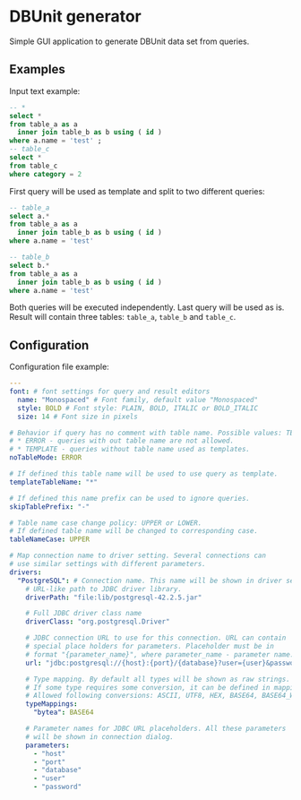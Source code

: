 # DBUnit generator

Simple GUI application to generate DBUnit data set from queries.

## Examples

Input text example:

```sql
-- *
select *
from table_a as a
  inner join table_b as b using ( id )
where a.name = 'test' ;
-- table_c
select *
from table_c
where category = 2
```

First query will be used as template and split to two different queries:

```sql
-- table_a
select a.*
from table_a as a
  inner join table_b as b using ( id )
where a.name = 'test'
```

```sql
-- table_b
select b.*
from table_a as a
  inner join table_b as b using ( id )
where a.name = 'test'
```

Both queries will be executed independently. Last query will be used as is.
Result will contain three tables: `table_a`,  `table_b` and  `table_c`.

## Configuration

Configuration file example:

```yaml
---
font: # font settings for query and result editors
  name: "Monospaced" # Font family, default value "Monospaced"
  style: BOLD # Font style: PLAIN, BOLD, ITALIC or BOLD_ITALIC
  size: 14 # Font size in pixels

# Behavior if query has no comment with table name. Possible values: TEMPLATE or ERROR (default).
# * ERROR - queries with out table name are not allowed.
# * TEMPLATE - queries without table name used as templates.
noTableMode: ERROR

# If defined this table name will be used to use query as template.
templateTableName: "*"

# If defined this name prefix can be used to ignore queries.
skipTablePrefix: "-"

# Table name case change policy: UPPER or LOWER.
# If defined table name will be changed to corresponding case.
tableNameCase: UPPER

# Map connection name to driver setting. Several connections can
# use similar settings with different parameters.
drivers:
  "PostgreSQL": # Connection name. This name will be shown in driver settings dalog.
    # URL-like path to JDBC driver library.
    driverPath: "file:lib/postgresql-42.2.5.jar"

    # Full JDBC driver class name
    driverClass: "org.postgresql.Driver"

    # JDBC connection URL to use for this connection. URL can contain
    # special place holders for parameters. Placeholder must be in
    # format "{parameter_name}", where parameter_name - parameter name.
    url: "jdbc:postgresql://{host}:{port}/{database}?user={user}&password={password}"

    # Type mapping. By default all types will be shown as raw strings.
    # If some type requires some conversion, it can be defined in mappings.
    # Allowed following conversions: ASCII, UTF8, HEX, BASE64, BASE64_WITH_PREFIX
    typeMappings:
      "bytea": BASE64

    # Parameter names for JDBC URL placeholders. All these parameters
    # will be shown in connection dialog.
    parameters:
      - "host"
      - "port"
      - "database"
      - "user"
      - "password"
```
